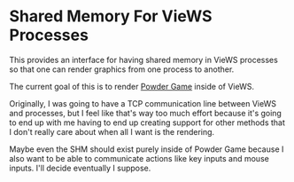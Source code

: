 # Shared Memory For VieWS Processes
This provides an interface for having shared memory in VieWS processes so that
one can render graphics from one process to another.

The current goal of this is to render
[Powder Game](https://github.com/12Me21/powder-game-1) inside of VieWS.

Originally, I was going to have a TCP communication line between VieWS and
processes, but I feel like that's way too much effort because it's going to end
up with me having to end up creating support for other methods that I don't
really care about when all I want is the rendering.

Maybe even the SHM should exist purely inside of Powder Game because I also
want to be able to communicate actions like key inputs and mouse inputs.
I'll decide eventually I suppose.